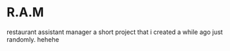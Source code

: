 # R.A.M
restaurant assistant manager
a short project that i created a while ago just randomly. hehehe
